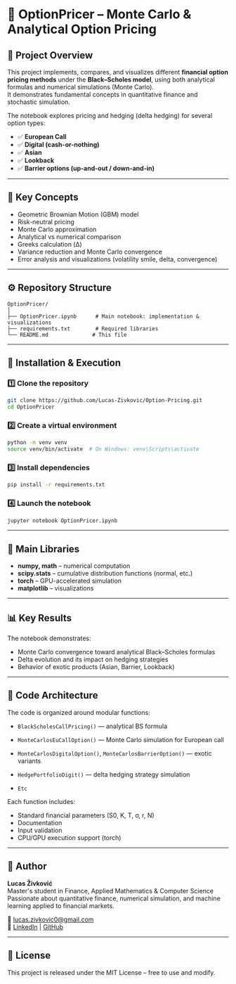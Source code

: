 # 🧮 OptionPricer – Monte Carlo & Analytical Option Pricing

## 🎯 Project Overview
This project implements, compares, and visualizes different **financial option pricing methods** under the **Black–Scholes model**, using both analytical formulas and numerical simulations (Monte Carlo).  
It demonstrates fundamental concepts in quantitative finance and stochastic simulation.

The notebook explores pricing and hedging (delta hedging) for several option types:
- ✅ **European Call**
- ✅ **Digital (cash-or-nothing)**
- ✅ **Asian**
- ✅ **Lookback**
- ✅ **Barrier options (up-and-out / down-and-in)**

---

## 🧠 Key Concepts
- Geometric Brownian Motion (GBM) model
- Risk-neutral pricing
- Monte Carlo approximation
- Analytical vs numerical comparison
- Greeks calculation (Δ)
- Variance reduction and Monte Carlo convergence
- Error analysis and visualizations (volatility smile, delta, convergence)

---

## ⚙️ Repository Structure
```
OptionPricer/
│
├── OptionPricer.ipynb      # Main notebook: implementation & visualizations
├── requirements.txt        # Required libraries
└── README.md              # This file
```

---

## 🚀 Installation & Execution

### 1️⃣ Clone the repository
```bash
git clone https://github.com/Lucas-Zivkovic/Option-Pricing.git
cd OptionPricer
```

### 2️⃣ Create a virtual environment
```bash
python -m venv venv
source venv/bin/activate  # On Windows: venv\Scripts\activate
```

### 3️⃣ Install dependencies
```bash
pip install -r requirements.txt
```

### 4️⃣ Launch the notebook
```bash
jupyter notebook OptionPricer.ipynb
```

---

## 🧩 Main Libraries
- **numpy, math** – numerical computation
- **scipy.stats** – cumulative distribution functions (normal, etc.)
- **torch** – GPU-accelerated simulation
- **matplotlib** – visualizations

---

## 📊 Key Results
The notebook demonstrates:
- Monte Carlo convergence toward analytical Black–Scholes formulas
- Delta evolution and its impact on hedging strategies
- Behavior of exotic products (Asian, Barrier, Lookback)


---

## 🧱 Code Architecture
The code is organized around modular functions:

- `BlackScholesCallPricing()` — analytical BS formula
- `MonteCarlosEuCallOption()` — Monte Carlo simulation for European call
- `MonteCarlosDigitalOption()`, `MonteCarlosBarrierOption()` — exotic variants
- `HedgePortfolioDigit()` — delta hedging strategy simulation

- `Etc`

Each function includes:
- Standard financial parameters (S0, K, T, σ, r, N)
- Documentation
- Input validation
- CPU/GPU execution support (torch)


---

## 👤 Author
**Lucas Živković**  
Master's student in Finance, Applied Mathematics & Computer Science  
Passionate about quantitative finance, numerical simulation, and machine learning applied to financial markets.

📧 lucas.zivkovic0@gmail.com  
🔗 [LinkedIn](#https://linkedin.com/in/lucas-zivkovic) | [GitHub](#https://github.com/Lucas-Zivkovic)

---

## 📜 License
This project is released under the MIT License – free to use and modify.